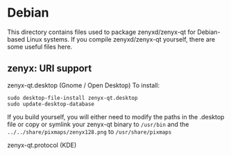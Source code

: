 
Debian
====================
This directory contains files used to package zenyxd/zenyx-qt
for Debian-based Linux systems. If you compile zenyxd/zenyx-qt yourself, there are some useful files here.

## zenyx: URI support ##


zenyx-qt.desktop  (Gnome / Open Desktop)
To install:

	sudo desktop-file-install zenyx-qt.desktop
	sudo update-desktop-database

If you build yourself, you will either need to modify the paths in
the .desktop file or copy or symlink your zenyx-qt binary to `/usr/bin`
and the `../../share/pixmaps/zenyx128.png` to `/usr/share/pixmaps`

zenyx-qt.protocol (KDE)

